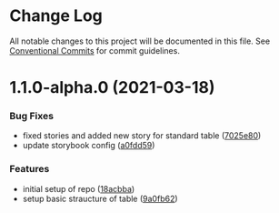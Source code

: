 # Change Log

All notable changes to this project will be documented in this file.
See [Conventional Commits](https://conventionalcommits.org) for commit guidelines.

# 1.1.0-alpha.0 (2021-03-18)


### Bug Fixes

* fixed stories and added new story for standard table ([7025e80](https://github.com/equinor/fusion-react-components/commit/7025e80762edf1a06af199c03db2f9da2d23f3f5))
* update storybook config ([a0fdd59](https://github.com/equinor/fusion-react-components/commit/a0fdd59ae7dba1bf56ba64e2cb495af6a98dea21))


### Features

* initial setup of repo ([18acbba](https://github.com/equinor/fusion-react-components/commit/18acbbac12af1e47f9c837278fe055286044b5d8))
* setup basic straucture of table ([9a0fb62](https://github.com/equinor/fusion-react-components/commit/9a0fb62fcc2f42de40aff568e3251dcd5ab3d15a))
